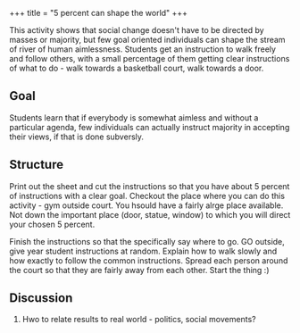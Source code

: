 +++
title = "5 percent can shape the world"
+++

This activity shows that social change doesn't have to be directed by masses or majority, but few goal oriented individuals can shape the stream of river of human aimlessness. Students get an instruction to walk freely and follow others, with a small percentage of them getting clear instructions of what to do - walk towards a basketball court, walk towards a door.

## Goal
Students learn that if everybody is somewhat aimless and without a particular agenda, few individuals can actually instruct majority in accepting their views, if that is done subversly.


## Structure
Print out the sheet and cut the instructions so that you have about 5 percent of instructions with a clear goal. Checkout the place where you can do this activity - gym outside court. You hsould have a fairly alrge place available. Not down the important place (door, statue, window) to which you will direct your chosen 5 percent. 

Finish the instructions so that the specifically say where to go. GO outside, give year student instructions at random. Explain how to walk slowly and how exactly to follow the common instructions. Spread each person around the court so that they are fairly away from each other. Start the thing :)

## Discussion
1. Hwo to relate results to real world - politics, social movements?



